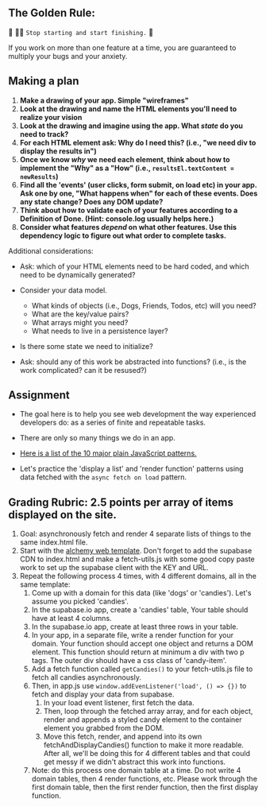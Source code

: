 ## The Golden Rule: 

🦸 🦸‍♂️ `Stop starting and start finishing.` 🏁

If you work on more than one feature at a time, you are guaranteed to multiply your bugs and your anxiety.

## Making a plan

1) **Make a drawing of your app. Simple "wireframes"**
1) **Look at the drawing and name the HTML elements you'll need to realize your vision**
1) **Look at the drawing and imagine using the app. What _state_ do you need to track?**
1) **For each HTML element ask: Why do I need this? (i.e., "we need div to display the results in")**
1) **Once we know _why_ we need each element, think about how to implement the "Why" as a "How" (i.e., `resultsEl.textContent = newResults`)**
1) **Find all the 'events' (user clicks, form submit, on load etc) in your app. Ask one by one, "What happens when" for each of these events. Does any state change? Does any DOM update?**
1) **Think about how to validate each of your features according to a Definition of Done. (Hint: console.log usually helps here.)**
1) **Consider what features _depend_ on what other features. Use this dependency logic to figure out what order to complete tasks.**

Additional considerations:

- Ask: which of your HTML elements need to be hard coded, and which need to be dynamically generated?

- Consider your data model.
  - What kinds of objects (i.e., Dogs, Friends, Todos, etc) will you need?
  - What are the key/value pairs?
  - What arrays might you need?
  - What needs to live in a persistence layer?
- Is there some state we need to initialize?
- Ask: should any of this work be abstracted into functions? (i.e., is the work complicated? can it be resused?)

## Assignment

- The goal here is to help you see web development the way experienced developers do: as a series of finite and repeatable tasks.

- There are only so many things we do in an app.

- [Here is a list of the 10 major plain JavaScript patterns.](https://github.com/alchemycodelab/module-one-curriculum-base/blob/main/PATTERNS.md)

- Let's practice the 'display a list' and 'render function' patterns using data fetched with the `async fetch on load` pattern.

## Grading Rubric: 2.5 points per array of items displayed on the site.

1. Goal: asynchronously fetch and render 4 separate lists of things to the same index.html file.
2. Start with the [alchemy web template](https://github.com/alchemycodelab/web-template). Don't forget to add the supabase CDN to index.html and make a fetch-utils.js with some good copy paste work to set up the supabase client with the KEY and URL.
3. Repeat the following process 4 times, with 4 different domains, all in the same template:
    1. Come up with a domain for this data (like 'dogs' or 'candies'). Let's assume you picked 'candies'.
    2. In the supabase.io app, create a 'candies' table, Your table should have at least 4 columns.
    3. In the supabase.io app, create at least three rows in your table.
    4. In your app, in a separate file, write a render function for your domain. Your function should accept one object and returns a DOM element. This function should return at minimum a div with two p tags. The outer div should have a css class of 'candy-item'.
    5. Add a fetch function called `getCandies()` to your fetch-utils.js file to fetch all candies asynchronously.
    6. Then, in app.js use `window.addEvenListener('load', () => {})` to fetch and display your data from supabase.
        1. In your load event listener, first fetch the data.
        2. Then, loop through the fetched array array, and for each object, render and appends a styled candy element to the container element you grabbed from the DOM.
        3. Move this fetch, render, and append into its own fetchAndDisplayCandies() function to make it more readable. After all, we'll be doing this for 4 different tables and that could get messy if we didn't abstract this work into functions.
    7. Note: do this process one domain table at a time. Do not write 4 domain tables, then 4 render functions, etc. Please work through the first domain table, then the first render function, then the first display function.
